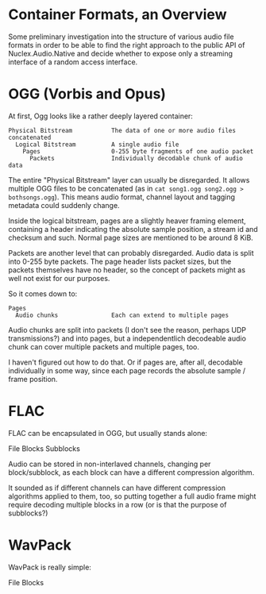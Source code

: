 Container Formats, an Overview
==============================

Some preliminary investigation into the structure of various audio file formats
in order to be able to find the right approach to the public API of Nuclex.Audio.Native
and decide whether to expose only a streaming interface of a random access interface.


OGG (Vorbis and Opus)
=====================

At first, Ogg looks like a rather deeply layered container:

    Physical Bitstream           The data of one or more audio files concatenated
      Logical Bitstream          A single audio file
        Pages                    0-255 byte fragments of one audio packet
          Packets                Individually decodable chunk of audio data

The entire "Physical Bitstream" layer can usually be disregarded. It allows multiple
OGG files to be concatenated (as in `cat song1.ogg song2.ogg > bothsongs.ogg`).
This means audio format, channel layout and tagging metadata could suddenly change.

Inside the logical bitstream, pages are a slightly heaver framing element, containing
a header indicating the absolute sample position, a stream id and checksum and such.
Normal page sizes are mentioned to be around 8 KiB.

Packets are another level that can probably disregarded. Audio data is split into
0-255 byte packets. The page header lists packet sizes, but the packets themselves
have no header, so the concept of packets might as well not exist for our purposes.

So it comes down to:

    Pages
      Audio chunks               Each can extend to multiple pages

Audio chunks are split into packets (I don't see the reason, perhaps UDP transmissions?)
and into pages, but a independentlich decodeable audio chunk can cover multiple packets
and multiple pages, too.

I haven't figured out how to do that. Or if pages are, after all, decodable individually
in some way, since each page records the absolute sample / frame position.


FLAC
====

FLAC can be encapsulated in OGG, but usually stands alone:

  File
    Blocks
      Subblocks

Audio can be stored in non-interlaved channels, changing per block/subblock, as each
block can have a different compression algorithm.

It sounded as if different channels can have different compression algorithms applied
to them, too, so putting together a full audio frame might require decoding multiple
blocks in a row (or is that the purpose of subblocks?)


WavPack
=======

WavPack is really simple:

  File
    Blocks


